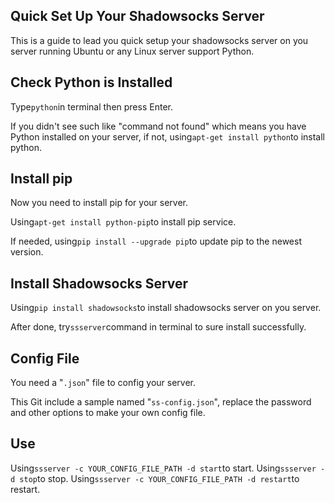 ## Quick Set Up Your Shadowsocks Server

This is a guide to lead you quick setup your shadowsocks server on you server running Ubuntu or any Linux server support Python.

## Check Python is Installed

Type```python```in terminal then press Enter.

If you didn't see such like "command not found" which means you have Python installed on your server, if not, using```apt-get install python```to install python.

## Install pip

Now you need to install pip for your server.

Using```apt-get install python-pip```to install pip service.

If needed, using```pip install --upgrade pip```to update pip to the newest version.

## Install Shadowsocks Server

Using```pip install shadowsocks```to install shadowsocks server on you server.

After done, try```ssserver```command in terminal to sure install successfully.

## Config File
You need a "```.json```" file to config your server.

This Git include a sample named "```ss-config.json```", replace the password and other options to make your own config file.

## Use 
Using```ssserver -c YOUR_CONFIG_FILE_PATH -d start```to start.
Using```ssserver -d stop```to stop.
Using```ssserver -c YOUR_CONFIG_FILE_PATH -d restart```to restart.

